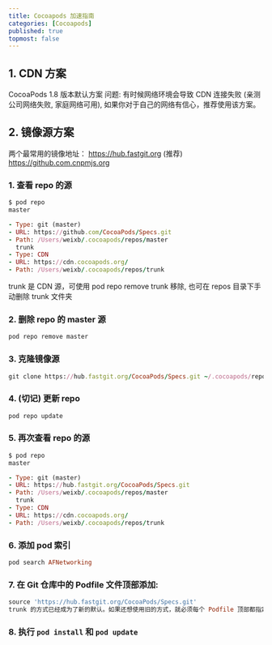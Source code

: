 ```yaml
---
title: Cocoapods 加速指南
categories: [Cocoapods]
published: true
topmost: false
---
```


## 1. CDN 方案

CocoaPods 1.8 版本默认方案
问题: 有时候网络环境会导致 CDN 连接失败 (亲测公司网络失败, 家庭网络可用),
如果你对于自己的网络有信心，推荐使用该方案。

## 2. 镜像源方案

两个最常用的镜像地址：
https://hub.fastgit.org (推荐)
https://github.com.cnpmjs.org

### 1. 查看 repo 的源

```ruby
$ pod repo
master

- Type: git (master)
- URL: https://github.com/CocoaPods/Specs.git
- Path: /Users/weixb/.cocoapods/repos/master
  trunk
- Type: CDN
- URL: https://cdn.cocoapods.org/
- Path: /Users/weixb/.cocoapods/repos/trunk
```

trunk 是 CDN 源，可使用 pod repo remove trunk 移除, 也可在 repos 目录下手动删除 trunk 文件夹

### 2. 删除 repo 的 master 源

```ruby
pod repo remove master
```

### 3. 克隆镜像源

```ruby
git clone https://hub.fastgit.org/CocoaPods/Specs.git ~/.cocoapods/repos/master
```

### 4. (切记) 更新 repo

```ruby
pod repo update
```

### 5. 再次查看 repo 的源

```ruby
$ pod repo
master

- Type: git (master)
- URL: https://hub.fastgit.org/CocoaPods/Specs.git
- Path: /Users/weixb/.cocoapods/repos/master
  trunk
- Type: CDN
- URL: https://cdn.cocoapods.org/
- Path: /Users/weixb/.cocoapods/repos/trunk
```

### 6. 添加 pod 索引

```ruby
pod search AFNetworking
```

### 7. 在 Git 仓库中的 Podfile 文件顶部添加:

```ruby
source 'https://hub.fastgit.org/CocoaPods/Specs.git'
trunk 的方式已经成为了新的默认。如果还想使用旧的方式，就必须每个 Podfile 顶部都指定源。
```

### 8. 执行 `pod install` 和 `pod update`
